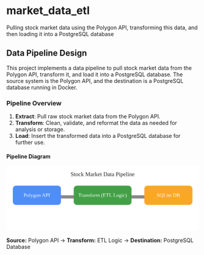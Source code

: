 # market_data_etl
Pulling stock market data using the Polygon API, transforming this data, and then loading it into a PostgreSQL database

## Data Pipeline Design

This project implements a data pipeline to pull stock market data from the Polygon API, transform it, and load it into a PostgreSQL database. The source system is the Polygon API, and the destination is a PostgreSQL database running in Docker.

### Pipeline Overview

1. **Extract**: Pull raw stock market data from the Polygon API.
2. **Transform**: Clean, validate, and reformat the data as needed for analysis or storage.
3. **Load**: Insert the transformed data into a PostgreSQL database for further use.

#### Pipeline Diagram

![ETL Pipeline Diagram](include/etl_pipeline_diagram.svg)

**Source:** Polygon API  →  **Transform:** ETL Logic  →  **Destination:** PostgreSQL Database
